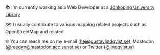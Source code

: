 📚 I'm currently working as a Web Developer at a [Jönkoping University Library](https://github.com/JonkopingUniversityLibrary)

🗺 I usually contribute to various mapping related projects such as OpenStreetMap and related.

🌐 You can reach me on my e-mail (hej@gustavlindqvist.se), Mastodon ([@reedyn@mastodon.acc.sunet.se](https://mastodon.acc.sunet.se/@reedyn)) or Twitter ([@lindqvistus](https://twitter.com/lindqvistus))
